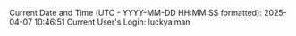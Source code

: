Current Date and Time (UTC - YYYY-MM-DD HH:MM:SS formatted): 2025-04-07 10:46:51
Current User's Login: luckyaiman
